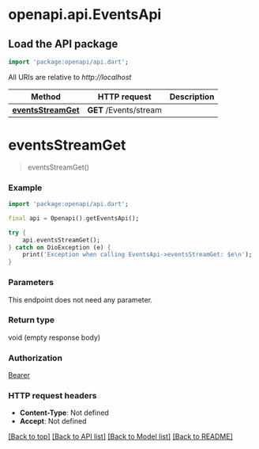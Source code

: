 # openapi.api.EventsApi

## Load the API package
```dart
import 'package:openapi/api.dart';
```

All URIs are relative to *http://localhost*

Method | HTTP request | Description
------------- | ------------- | -------------
[**eventsStreamGet**](EventsApi.md#eventsstreamget) | **GET** /Events/stream | 


# **eventsStreamGet**
> eventsStreamGet()



### Example
```dart
import 'package:openapi/api.dart';

final api = Openapi().getEventsApi();

try {
    api.eventsStreamGet();
} catch on DioException (e) {
    print('Exception when calling EventsApi->eventsStreamGet: $e\n');
}
```

### Parameters
This endpoint does not need any parameter.

### Return type

void (empty response body)

### Authorization

[Bearer](../README.md#Bearer)

### HTTP request headers

 - **Content-Type**: Not defined
 - **Accept**: Not defined

[[Back to top]](#) [[Back to API list]](../README.md#documentation-for-api-endpoints) [[Back to Model list]](../README.md#documentation-for-models) [[Back to README]](../README.md)

